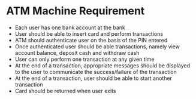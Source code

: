 # ATM Machine Requirement
- Each user has one bank account at the bank
- User should be able to insert card and perform transactions
- ATM should authenticate user on the basis of the PIN entered
- Once authenticated user should be able transactions, namely view account balance, deposit cash and withdraw cash
- User can only perform one transaction at any given time
- At the end of a transaction, appropriate messages should be displayed to the user to communicate the success/failure of the transaction
- At the end of a transaction, user should be able to start another transaction
- Card should be returned when user exits